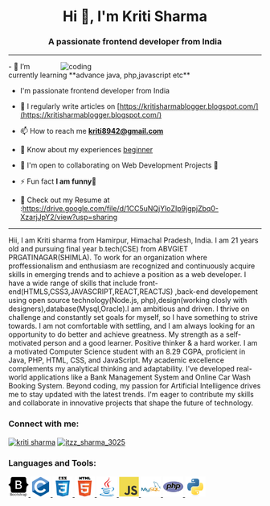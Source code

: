<h1 align="center">Hi 👋, I'm Kriti Sharma</h1>
<h3 align="center">A passionate frontend developer from India</h3>
<hr>
<img align="right" alt="coding" width="400" src="https://camo.githubusercontent.com/cae12fddd9d6982901d82580bdf321d81fb299141098ca1c2d4891870827bf17/68747470733a2f2f6d69726f2e6d656469756d2e636f6d2f6d61782f313336302f302a37513379765349765f7430696f4a2d5a2e676966" >
- 🌱 I’m currently learning **advance java, php,javascript etc**

-  I'm passionate frontend developer from India
- 📝 I regularly write articles on [https://kritisharmablogger.blogspot.com/](https://kritisharmablogger.blogspot.com/)

- 📫 How to reach me **kriti8942@gmail.com**

- 📄 Know about my experiences [beginner](beginner)
- 🤝  I'm open to collaborating on Web Development Projects 🌱
- ⚡ Fun fact **I am funny🤣**
- 📑 Check out my Resume at :https://drive.google.com/file/d/1CC5uNQjYloZIp9jgpjZbq0-XzarjJpY2/view?usp=sharing

<hr>
  
<p align="left">Hii, I am Kriti sharma</b> from Hamirpur, Himachal Pradesh, India. I am 21 years old and pursuing final
                year b.tech(CSE) from ABVGIET PRGATINAGAR(SHIMLA).
                To work for an organization where proffessionalism and enthusiasm are recognized and continuously
                acquire skills in emerging trends and to achieve a position as a web developer.
                I have a wide range of skills that include front-end(HTMLS,CSS3,JAVASCRIPT,REACT,REACTJS) ,back-end
                developement using open source technology(Node.js, php),design(working closly with
                designers),database(Mysql,Oracle).I am ambitious and driven. I thrive on challenge and constantly set goals for myself, so I have something to strive towards. I am not comfortable with settling, and I am always looking for an opportunity to do better and achieve greatness.
                    My strength as a self-motivated person and a good learner. Positive thinker & a hard worker. 
                    I am a motivated Computer Science student with an 8.29 CGPA, proficient in Java, PHP, HTML, CSS, and JavaScript. My academic excellence complements my analytical thinking and adaptability. I've developed real-world applications like a Bank Management System and Online Car Wash Booking System. Beyond coding, my passion for Artificial Intelligence drives me to stay updated with the latest trends. I'm eager to contribute my skills and collaborate in innovative projects that shape the future of technology.
                    </p>
<h3 align="left">Connect with me:</h3>
<p align="left">
<a href="https://dev.to/kriti sharma" target="blank"><img align="center" src="https://raw.githubusercontent.com/rahuldkjain/github-profile-readme-generator/master/src/images/icons/Social/devto.svg" alt="kriti sharma" height="30" width="40" /></a>
<a href="https://instagram.com/itzz_sharma_3025" target="blank"><img align="center" src="https://raw.githubusercontent.com/rahuldkjain/github-profile-readme-generator/master/src/images/icons/Social/instagram.svg" alt="itzz_sharma_3025" height="30" width="40" /></a>
</p>

<h3 align="left">Languages and Tools:</h3>
<p align="left"> <a href="https://getbootstrap.com" target="_blank" rel="noreferrer"> <img src="https://raw.githubusercontent.com/devicons/devicon/master/icons/bootstrap/bootstrap-plain-wordmark.svg" alt="bootstrap" width="40" height="40"/> </a> <a href="https://www.cprogramming.com/" target="_blank" rel="noreferrer"> <img src="https://raw.githubusercontent.com/devicons/devicon/master/icons/c/c-original.svg" alt="c" width="40" height="40"/> </a> <a href="https://www.w3schools.com/css/" target="_blank" rel="noreferrer"> <img src="https://raw.githubusercontent.com/devicons/devicon/master/icons/css3/css3-original-wordmark.svg" alt="css3" width="40" height="40"/> </a> <a href="https://www.w3.org/html/" target="_blank" rel="noreferrer"> <img src="https://raw.githubusercontent.com/devicons/devicon/master/icons/html5/html5-original-wordmark.svg" alt="html5" width="40" height="40"/> </a> <a href="https://www.java.com" target="_blank" rel="noreferrer"> <img src="https://raw.githubusercontent.com/devicons/devicon/master/icons/java/java-original.svg" alt="java" width="40" height="40"/> </a> <a href="https://developer.mozilla.org/en-US/docs/Web/JavaScript" target="_blank" rel="noreferrer"> <img src="https://raw.githubusercontent.com/devicons/devicon/master/icons/javascript/javascript-original.svg" alt="javascript" width="40" height="40"/> </a> <a href="https://www.mysql.com/" target="_blank" rel="noreferrer"> <img src="https://raw.githubusercontent.com/devicons/devicon/master/icons/mysql/mysql-original-wordmark.svg" alt="mysql" width="40" height="40"/> </a> <a href="https://www.php.net" target="_blank" rel="noreferrer"> <img src="https://raw.githubusercontent.com/devicons/devicon/master/icons/php/php-original.svg" alt="php" width="40" height="40"/> </a> <a href="https://www.python.org" target="_blank" rel="noreferrer"> <img src="https://raw.githubusercontent.com/devicons/devicon/master/icons/python/python-original.svg" alt="python" width="40" height="40"/> </a> </p>
